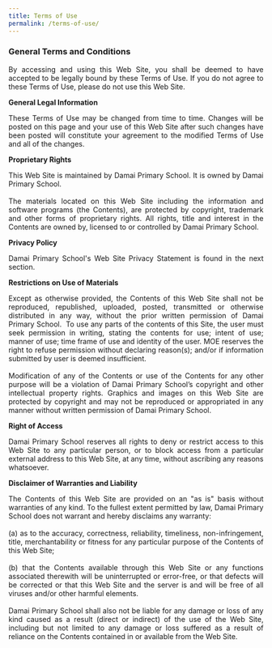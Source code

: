 ```yaml
---
title: Terms of Use
permalink: /terms-of-use/
---
```

### **General Terms and Conditions**
<div style="text-align:justify;">By accessing and using this Web Site, you shall be deemed to have accepted to be legally bound by these Terms of Use. If you do not agree to these Terms of Use, please do not use this Web Site.</div>

**General Legal Information**
<div style="text-align:justify;">These Terms of Use may be changed from time to time. Changes will be posted on this page and your use of this Web Site after such changes have been posted will constitute your agreement to the modified Terms of Use and all of the changes.</div>

**Proprietary Rights**
<div style="text-align:justify;">This Web Site is maintained by Damai Primary School. It is owned by Damai Primary School.
<br><br>
The materials located on this Web Site including the information and software programs (the Contents), are protected by copyright, trademark and other forms of proprietary rights. All rights, title and interest in the Contents are owned by, licensed to or controlled by Damai Primary School.</div>

**Privacy Policy**
<div style="text-align:justify;">Damai Primary School's  Web Site Privacy Statement is found in the next section.</div>

**Restrictions on Use of Materials**
<div style="text-align:justify;">Except as otherwise provided, the Contents of this Web Site shall not be reproduced, republished, uploaded, posted, transmitted or otherwise distributed in any way, without the prior written permission of Damai Primary School.  To use any parts of the contents of this Site, the user must seek permission in writing, stating the contents for use; intent of use; manner of use; time frame of use and identity of the user. MOE reserves the right to refuse permission without declaring reason(s); and/or if information submitted by user is deemed insufficient.
<br><br>Modification of any of the Contents or use of the Contents for any other purpose will be a violation of Damai Primary School’s copyright and other intellectual property rights. Graphics and images on this Web Site are protected by copyright and may not be reproduced or appropriated in any manner without written permission of Damai Primary School.</div>

**Right of Access**
<div style="text-align:justify;">Damai Primary School reserves all rights to deny or restrict access to this Web Site to any particular person, or to block access from a particular external address to this Web Site, at any time, without ascribing any reasons whatsoever.</div>

**Disclaimer of Warranties and Liability**
<div style="text-align:justify;">The Contents of this Web Site are provided on an "as is" basis without warranties of any kind. To the fullest extent permitted by law, Damai Primary School does not warrant and hereby disclaims any warranty:
<br><br>(a) as to the accuracy, correctness, reliability, timeliness, non-infringement, title, merchantability or fitness for any particular purpose of the Contents of this Web Site;<br><br>(b) that the Contents available through this Web Site or any functions associated therewith will be uninterrupted or error-free, or that defects will be corrected or that this Web Site and the server is and will be free of all viruses and/or other harmful elements.
<br><br>Damai Primary School shall also not be liable for any damage or loss of any kind caused as a result (direct or indirect) of the use of the Web Site, including but not limited to any damage or loss suffered as a result of reliance on the Contents contained in or available from the Web Site​.</div>